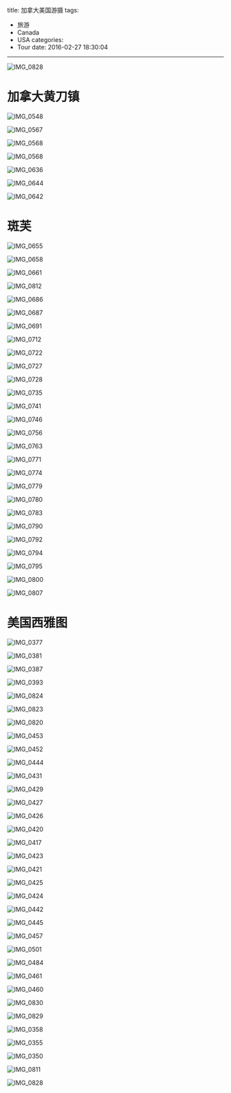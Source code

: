 title: 加拿大美国游摄
tags:
  - 旅游
  - Canada
  - USA
categories:
  - Tour
date: 2016-02-27 18:30:04
---


![IMG_0828](http://image.psdpi.com/photo/canada-usa/IMG_0828.JPG)

 <!-- less -->

# 加拿大黄刀镇

![IMG_0548](http://image.psdpi.com/photo/canada-usa/IMG_0548.JPG) 

![IMG_0567](http://image.psdpi.com/photo/canada-usa/IMG_0567.JPG) 

![IMG_0568](http://image.psdpi.com/photo/canada-usa/IMG_0568.JPG) 

![IMG_0568](http://image.psdpi.com/photo/canada-usa/IMG_0586.JPG) 

![IMG_0636](http://image.psdpi.com/photo/canada-usa/IMG_0636.JPG) 

![IMG_0644](http://image.psdpi.com/photo/canada-usa/IMG_0644.JPG) 

![IMG_0642](http://image.psdpi.com/photo/canada-usa/IMG_0642.JPG) 

# 斑芙

![IMG_0655](http://image.psdpi.com/photo/canada-usa/IMG_0655.JPG) 

![IMG_0658](http://image.psdpi.com/photo/canada-usa/IMG_0658.JPG) 

![IMG_0661](http://image.psdpi.com/photo/canada-usa/IMG_0661.JPG) 

![IMG_0812](http://image.psdpi.com/photo/canada-usa/IMG_0812.JPG) 

![IMG_0686](http://image.psdpi.com/photo/canada-usa/IMG_0686.JPG) 

![IMG_0687](http://image.psdpi.com/photo/canada-usa/IMG_0687.JPG) 

![IMG_0691](http://image.psdpi.com/photo/canada-usa/IMG_0691.JPG) 

![IMG_0712](http://image.psdpi.com/photo/canada-usa/IMG_0712.JPG) 

![IMG_0722](http://image.psdpi.com/photo/canada-usa/IMG_0722.JPG) 

![IMG_0727](http://image.psdpi.com/photo/canada-usa/IMG_0727.JPG) 

![IMG_0728](http://image.psdpi.com/photo/canada-usa/IMG_0728.JPG) 

![IMG_0735](http://image.psdpi.com/photo/canada-usa/IMG_0735.JPG) 

![IMG_0741](http://image.psdpi.com/photo/canada-usa/IMG_0741.JPG) 

![IMG_0746](http://image.psdpi.com/photo/canada-usa/IMG_0746.JPG) 

![IMG_0756](http://image.psdpi.com/photo/canada-usa/IMG_0756.JPG) 

![IMG_0763](http://image.psdpi.com/photo/canada-usa/IMG_0763.JPG) 

![IMG_0771](http://image.psdpi.com/photo/canada-usa/IMG_0771.jpg) 

![IMG_0774](http://image.psdpi.com/photo/canada-usa/IMG_0774.JPG) 

![IMG_0779](http://image.psdpi.com/photo/canada-usa/IMG_0779.JPG) 

![IMG_0780](http://image.psdpi.com/photo/canada-usa/IMG_0780.JPG) 

![IMG_0783](http://image.psdpi.com/photo/canada-usa/IMG_0783.JPG) 

![IMG_0790](http://image.psdpi.com/photo/canada-usa/IMG_0790.JPG) 

![IMG_0792](http://image.psdpi.com/photo/canada-usa/IMG_0792.JPG) 

![IMG_0794](http://image.psdpi.com/photo/canada-usa/IMG_0794.JPG) 

![IMG_0795](http://image.psdpi.com/photo/canada-usa/IMG_0795.JPG) 

![IMG_0800](http://image.psdpi.com/photo/canada-usa/IMG_0800.JPG) 

![IMG_0807](http://image.psdpi.com/photo/canada-usa/IMG_0807.JPG)

# 美国西雅图

![IMG_0377](http://image.psdpi.com/photo/canada-usa/IMG_0377.JPG) 

![IMG_0381](http://image.psdpi.com/photo/canada-usa/IMG_0381.JPG) 

![IMG_0387](http://image.psdpi.com/photo/canada-usa/IMG_0387.JPG) 

![IMG_0393](http://image.psdpi.com/photo/canada-usa/IMG_0393.JPG) 

![IMG_0824](http://image.psdpi.com/photo/canada-usa/IMG_0824.JPG) 

![IMG_0823](http://image.psdpi.com/photo/canada-usa/IMG_0823.JPG) 

![IMG_0820](http://image.psdpi.com/photo/canada-usa/IMG_0820.JPG) 

![IMG_0453](http://image.psdpi.com/photo/canada-usa/IMG_0453.JPG) 

![IMG_0452](http://image.psdpi.com/photo/canada-usa/IMG_0452.JPG) 

![IMG_0444](http://image.psdpi.com/photo/canada-usa/IMG_0444.JPG) 

![IMG_0431](http://image.psdpi.com/photo/canada-usa/IMG_0431.JPG) 

![IMG_0429](http://image.psdpi.com/photo/canada-usa/IMG_0429.JPG) 

![IMG_0427](http://image.psdpi.com/photo/canada-usa/IMG_0427.JPG) 

![IMG_0426](http://image.psdpi.com/photo/canada-usa/IMG_0426.JPG) 

![IMG_0420](http://image.psdpi.com/photo/canada-usa/IMG_0420.JPG) 

![IMG_0417](http://image.psdpi.com/photo/canada-usa/IMG_0417.JPG) 

![IMG_0423](http://image.psdpi.com/photo/canada-usa/IMG_0423.JPG) 

![IMG_0421](http://image.psdpi.com/photo/canada-usa/IMG_0421.JPG) 

![IMG_0425](http://image.psdpi.com/photo/canada-usa/IMG_0425.JPG) 

![IMG_0424](http://image.psdpi.com/photo/canada-usa/IMG_0424.JPG) 

![IMG_0442](http://image.psdpi.com/photo/canada-usa/IMG_0442.JPG) 

![IMG_0445](http://image.psdpi.com/photo/canada-usa/IMG_0445.JPG) 

![IMG_0457](http://image.psdpi.com/photo/canada-usa/IMG_0457.JPG) 

![IMG_0501](http://image.psdpi.com/photo/canada-usa/IMG_0501.JPG) 

![IMG_0484](http://image.psdpi.com/photo/canada-usa/IMG_0484.JPG) 

![IMG_0461](http://image.psdpi.com/photo/canada-usa/IMG_0461.JPG) 

![IMG_0460](http://image.psdpi.com/photo/canada-usa/IMG_0460.JPG) 

![IMG_0830](http://image.psdpi.com/photo/canada-usa/IMG_0830.JPG) 

![IMG_0829](http://image.psdpi.com/photo/canada-usa/IMG_0829.JPG) 

![IMG_0358](http://image.psdpi.com/photo/canada-usa/IMG_0358.JPG) 

![IMG_0355](http://image.psdpi.com/photo/canada-usa/IMG_0355.JPG) 

![IMG_0350](http://image.psdpi.com/photo/canada-usa/IMG_0350.JPG) 

![IMG_0811](http://image.psdpi.com/photo/canada-usa/IMG_0811.JPG) 

![IMG_0828](http://image.psdpi.com/photo/canada-usa/IMG_0828.JPG)
